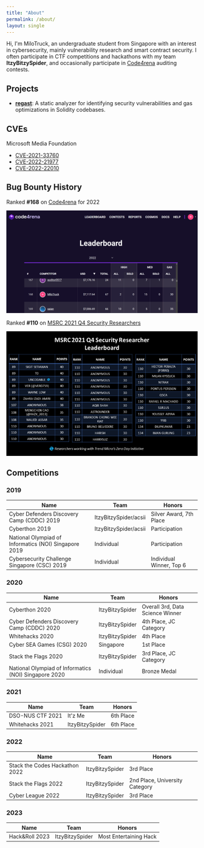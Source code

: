```yaml
---
title: "About"
permalink: /about/
layout: single
---
```


Hi, I'm MiloTruck, an undergraduate student from Singapore with an interest in cybersecurity, mainly vulnerability research and smart contract security. I often participate in CTF competitions and hackathons with my team **ItzyBitzySpider**, and occasionally participate in [Code4rena](https://code4rena.com/) auditing contests.

## Projects
* [**regast**](https://github.com/MiloTruck/regast): A static analyzer for identifying security vulnerabilities and gas optimizations in Solidity codebases.

## CVEs

Microsoft Media Foundation
* [CVE-2021-33760](/blog/CVE-2021-33760)
* [CVE-2022-21977](/blog/CVE-2022-21977)
* [CVE-2022-22010](/blog/CVE-2022-22010)

## Bug Bounty History

Ranked **#168** on [Code4rena](https://code4rena.com/) for 2022

<img src="https://raw.githubusercontent.com/MiloTruck/MiloTruck.github.io/master/assets/images/Code4rena%20Leaderboard%202022.png" width="800">

Ranked **#110** on [MSRC 2021 Q4 Security Researchers](https://msrc.microsoft.com/blog/2022/02/congratulations-to-the-top-msrc-2021-q4-security-researchers/)

<img src="https://raw.githubusercontent.com/MiloTruck/MiloTruck.github.io/master/assets/images/MSRC%202021%20Q4%20Leaderboard.png" width="800">


## Competitions

### 2019

| Name                                                  | Team                  | Honors                   |
| ----------------------------------------------------- | --------------------- | ------------------------ |
| Cyber Defenders Discovery Camp (CDDC) 2019            | ItzyBitzySpider/acsii | Silver Award, 7th Place  |
| Cyberthon 2019                                        | ItzyBitzySpider/acsii | Participation            |
| National Olympiad of Informatics (NOI) Singapore 2019 | Individual            | Participation            |
| Cybersecurity Challenge Singapore (CSC) 2019          | Individual            | Individual Winner, Top 6 |

### 2020

| Name                                                  | Team            | Honors                           |
| ----------------------------------------------------- | --------------- | -------------------------------- |
| Cyberthon 2020                                        | ItzyBitzySpider | Overall 3rd, Data Science Winner |
| Cyber Defenders Discovery Camp (CDDC) 2020            | ItzyBitzySpider | 4th Place, JC Category           |
| Whitehacks 2020                                       | ItzyBitzySpider | 4th Place                        |
| Cyber SEA Games (CSG) 2020                            | Singapore       | 1st Place                        |
| Stack the Flags 2020                                  | ItzyBitzySpider | 3rd Place, JC Category           |
| National Olympiad of Informatics (NOI) Singapore 2020 | Individual      | Bronze Medal                     |

### 2021

| Name             | Team            | Honors    |
| ---------------- | --------------- | --------- |
| DSO-NUS CTF 2021 | It'z Me         | 6th Place |
| Whitehacks 2021  | ItzyBitzySpider | 6th Place |

### 2022

| Name                           | Team            | Honors                         |
| ------------------------------ | --------------- | ------------------------------ |
| Stack the Codes Hackathon 2022 | ItzyBitzySpider | 3rd Place                      |
| Stack the Flags 2022           | ItzyBitzySpider | 2nd Place, University Category |
| Cyber League 2022              | ItzyBitzySpider | 3rd Place                      |

### 2023

| Name           | Team            | Honors                 |
| -------------- | --------------- | ---------------------- |
| Hack&Roll 2023 | ItzyBitzySpider | Most Entertaining Hack |
